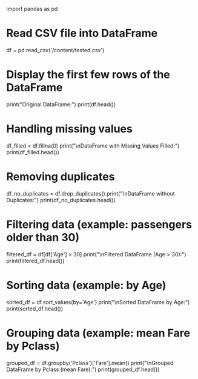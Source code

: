 import pandas as pd

# Read CSV file into DataFrame
df = pd.read_csv('/content/tested.csv')

# Display the first few rows of the DataFrame
print("Original DataFrame:")
print(df.head())

# Handling missing values
df_filled = df.fillna(0)
print("\nDataFrame with Missing Values Filled:")
print(df_filled.head())

# Removing duplicates
df_no_duplicates = df.drop_duplicates()
print("\nDataFrame without Duplicates:")
print(df_no_duplicates.head())

# Filtering data (example: passengers older than 30)
filtered_df = df[df['Age'] > 30]
print("\nFiltered DataFrame (Age > 30):")
print(filtered_df.head())

# Sorting data (example: by Age)
sorted_df = df.sort_values(by='Age')
print("\nSorted DataFrame by Age:")
print(sorted_df.head())

# Grouping data (example: mean Fare by Pclass)
grouped_df = df.groupby('Pclass')['Fare'].mean()
print("\nGrouped DataFrame by Pclass (mean Fare):")
print(grouped_df.head())
